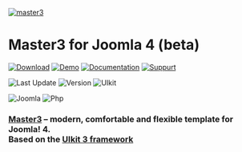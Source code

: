 [![master3](https://master3.alekvolsk.info/images/github.jpg)](https://master3.alekvolsk.info/)

# Master3 for Joomla 4 (beta)

[![Download](https://img.shields.io/badge/-download-28A5F5.svg?style=for-the-badge)](https://master3.alekvolsk.info/download)
[![Demo](https://img.shields.io/badge/-demo-28A5F5.svg?style=for-the-badge)](https://master3.alekvolsk.info/positions)
[![Documentation](https://img.shields.io/badge/-documentation-28A5F5.svg?style=for-the-badge)](https://master3.alekvolsk.info/documentation)
[![Suppurt](https://img.shields.io/badge/-support-28A5F5.svg?style=for-the-badge)](https://master3.alekvolsk.info/support)

![Last Update](https://img.shields.io/badge/last_update-2022.03.20-28A5F5.svg?style=for-the-badge)
![Version](https://img.shields.io/badge/version-0.1.0-28A5F5.svg?style=for-the-badge)
![UIkit](https://img.shields.io/badge/UIkit-3.13.1-1e87f0.svg?style=for-the-badge)

![Joomla](https://img.shields.io/badge/joomla-4.0+-1A3867.svg?style=for-the-badge)
![Php](https://img.shields.io/badge/php-7.2+-8892BF.svg?style=for-the-badge)

### [Master3](https://master3.alekvolsk.info/) – modern, comfortable and flexible template for Joomla! 4. <br>Based on the [UIkit 3 framework](https://github.com/uikit/uikit)
